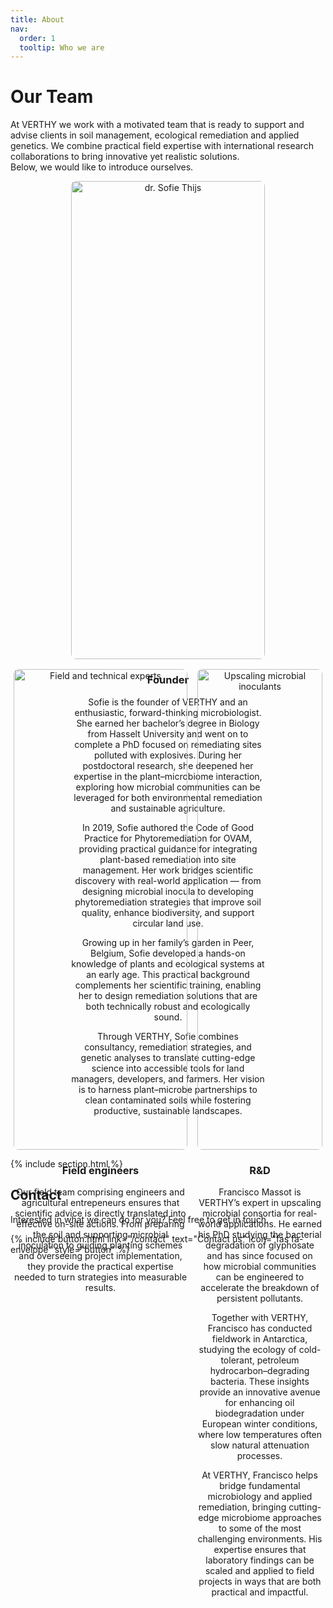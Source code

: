 ```yaml
---
title: About
nav:
  order: 1
  tooltip: Who we are
---
```


# Our Team

At VERTHY we work with a motivated team that is ready to support and advise clients in soil management, ecological remediation and applied genetics. We combine practical field expertise with international research collaborations to bring innovative yet realistic solutions.  
Below, we would like to introduce ourselves.  

<div style="display: flex; justify-content: center; gap: 1rem; flex-wrap: wrap;">

  <div style="flex: 1 1 310px; max-width: 310px; text-align: center;">
    <img src="/VERTHY/images/grass.jpg" alt="dr. Sofie Thijs" style="width:100%; height:auto; border-radius:8px;">
    <h3>Founder</h3>
    <p>Sofie is the founder of VERTHY and an enthusiastic, forward-thinking microbiologist. She earned her bachelor’s degree in Biology from Hasselt University and went on to complete a PhD focused on remediating sites polluted with explosives. During her postdoctoral research, she deepened her expertise in the plant–microbiome interaction, exploring how microbial communities can be leveraged for both environmental remediation and sustainable agriculture.

In 2019, Sofie authored the Code of Good Practice for Phytoremediation for OVAM, providing practical guidance for integrating plant-based remediation into site management. Her work bridges scientific discovery with real-world application — from designing microbial inocula to developing phytoremediation strategies that improve soil quality, enhance biodiversity, and support circular land use.

Growing up in her family’s garden in Peer, Belgium, Sofie developed a hands-on knowledge of plants and ecological systems at an early age. This practical background complements her scientific training, enabling her to design remediation solutions that are both technically robust and ecologically sound.

Through VERTHY, Sofie combines consultancy, remediation strategies, and genetic analyses to translate cutting-edge science into accessible tools for land managers, developers, and farmers. Her vision is to harness plant–microbe partnerships to clean contaminated soils while fostering productive, sustainable landscapes.
</p>
  </div>

  <div style="flex: 1 1 278px; max-width: 278px; text-align: center;">
    <img src="/VERTHY/images/20250718_105058-zoomed.jpg" alt="Field and technical experts" style="width:100%; height:auto; border-radius:8px;">
    <h3>Field engineers</h3>
    <p>Our field team comprising engineers and agricultural entrepeneurs ensures that scientific advice is directly translated into effective on-site actions. From preparing the soil and supporting microbial inoculation to guiding planting schemes and overseeing project implementation, they provide the practical expertise needed to turn strategies into measurable results. </p>
  </div>

  <div style="flex: 1 1 200px; max-width: 200px; text-align: center;">
    <img src="/VERTHY/images/reactorlong.jpg" alt="Upscaling microbial inoculants" style="width:100%; height:auto; border-radius:8px;">
    <h3>R&D</h3>
    <p>Francisco Massot is VERTHY’s expert in upscaling microbial consortia for real-world applications. He earned his PhD studying the bacterial degradation of glyphosate and has since focused on how microbial communities can be engineered to accelerate the breakdown of persistent pollutants.

Together with VERTHY, Francisco has conducted fieldwork in Antarctica, studying the ecology of cold-tolerant, petroleum hydrocarbon–degrading bacteria. These insights provide an innovative avenue for enhancing oil biodegradation under European winter conditions, where low temperatures often slow natural attenuation processes.

At VERTHY, Francisco helps bridge fundamental microbiology and applied remediation, bringing cutting-edge microbiome approaches to some of the most challenging environments. His expertise ensures that laboratory findings can be scaled and applied to field projects in ways that are both practical and impactful.</p>
  </div>

</div>

{% include section.html %}

## Contact

Interested in what we can do for you? Feel free to get in touch.

{% include button.html 
   link="/contact" 
   text="Contact us" 
   icon="fas fa-envelope" 
   style="button" %}
